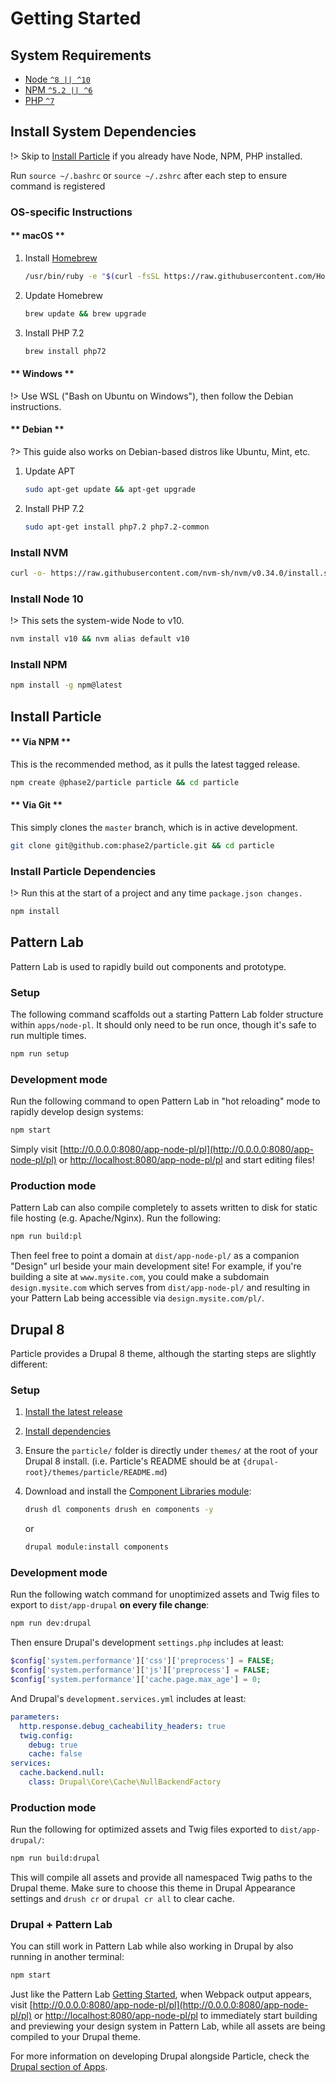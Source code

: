 # Getting Started

## System Requirements

* [Node `^8 || ^10`](https://nodejs.org/)
* [NPM `^5.2 || ^6`](https://www.npmjs.com/)
* [PHP `^7`](https://php.net/)

## Install System Dependencies

!> Skip to [Install Particle](#install-particle) if you already have Node, NPM, PHP installed.

Run `source ~/.bashrc` or `source ~/.zshrc` after each step to ensure command is registered

### OS-specific Instructions

<!-- tabs:start -->

#### ** macOS **

1. Install [Homebrew](https://brew.sh/)

    ```bash
    /usr/bin/ruby -e "$(curl -fsSL https://raw.githubusercontent.com/Homebrew/install/master/install)"
    ```

1. Update Homebrew

    ```bash
    brew update && brew upgrade
    ```

1. Install PHP 7.2  <a id="install-php-7-2"></a>

    ```bash
    brew install php72
    ```

#### ** Windows **

!> Use WSL \("Bash on Ubuntu on Windows"\), then follow the Debian instructions.

#### ** Debian **
 
?> This guide also works on Debian-based distros like Ubuntu, Mint, etc.

1. Update APT

    ```bash
    sudo apt-get update && apt-get upgrade
    ```

1. Install PHP 7.2

    ```bash
    sudo apt-get install php7.2 php7.2-common
    ```

<!-- tabs:end -->

### Install NVM

```bash
curl -o- https://raw.githubusercontent.com/nvm-sh/nvm/v0.34.0/install.sh | bash
```

### Install Node 10

!> This sets the system-wide Node to v10.

```bash
nvm install v10 && nvm alias default v10
```

### Install NPM

```bash
npm install -g npm@latest
```

## Install Particle

<!-- tabs:start -->

#### ** Via NPM **

This is the recommended method, as it pulls the latest tagged release.

```bash
npm create @phase2/particle particle && cd particle
```

#### ** Via Git **

This simply clones the `master` branch, which is in active development.

```bash
git clone git@github.com:phase2/particle.git && cd particle
```

<!-- tabs:end -->

### Install Particle Dependencies

!> Run this at the start of a project and any time `package.json changes.`

```bash
npm install
```

## Pattern Lab

Pattern Lab is used to rapidly build out components and prototype.

### Setup

The following command scaffolds out a starting Pattern Lab folder structure within `apps/node-pl`. It should only need to be run once, though it's safe to run multiple times.

```bash
npm run setup
```

### Development mode

Run the following command to open Pattern Lab in "hot reloading" mode to rapidly develop design systems:

```bash
npm start
```

Simply visit [http://0.0.0.0:8080/app-node-pl/pl](http://0.0.0.0:8080/app-node-pl/pl) or [http://localhost:8080/app-node-pl/pl](http://localhost:8080/app-node-pl/pl) and start editing files!

### Production mode

Pattern Lab can also compile completely to assets written to disk for static file hosting (e.g. Apache/Nginx). Run the following:

```bash
npm run build:pl
```

Then feel free to point a domain at `dist/app-node-pl/` as a companion "Design" url beside your main development site! For example, if you're building a site at `www.mysite.com`, you could make a subdomain `design.mysite.com` which serves from `dist/app-node-pl/` and resulting in your Pattern Lab being accessible via `design.mysite.com/pl/`.

## Drupal 8

Particle provides a Drupal 8 theme, although the starting steps are slightly different:

### Setup

1. [Install the latest release](#install-particle)
1. [Install dependencies](#install-particle-dependencies)
1. Ensure the `particle/` folder is directly under `themes/` at the root of your Drupal 8 install. \(i.e. Particle's README should be at `{drupal-root}/themes/particle/README.md`\)
1. Download and install the [Component Libraries module](https://www.drupal.org/project/components):

   ```bash
   drush dl components drush en components -y
   ```

   or

   ```bash
   drupal module:install components
   ```


### Development mode

Run the following watch command for unoptimized assets and Twig files to export to `dist/app-drupal` **on every file change**:

```bash
npm run dev:drupal
```

Then ensure Drupal's development `settings.php` includes at least:

```php
$config['system.performance']['css']['preprocess'] = FALSE;
$config['system.performance']['js']['preprocess'] = FALSE;
$config['system.performance']['cache.page.max_age'] = 0;
```

And Drupal's `development.services.yml` includes at least: 

```yaml
parameters:
  http.response.debug_cacheability_headers: true
  twig.config:
    debug: true
    cache: false
services:
  cache.backend.null:
    class: Drupal\Core\Cache\NullBackendFactory
```

### Production mode

Run the following for optimized assets and Twig files exported to `dist/app-drupal/`:

```bash
npm run build:drupal
````

This will compile all assets and provide all namespaced Twig paths to the Drupal theme. Make sure to choose this theme in Drupal Appearance settings and `drush cr` or `drupal cr all` to clear cache.


### Drupal + Pattern Lab

You can still work in Pattern Lab while also working in Drupal by also running in another terminal:

```bash
npm start
```

Just like the Pattern Lab [Getting Started](#pattern-lab), when Webpack output appears, visit [http://0.0.0.0:8080/app-node-pl/pl](http://0.0.0.0:8080/app-node-pl/pl) or [http://localhost:8080/app-node-pl/pl](http://localhost:8080/app-node-pl/pl) to immediately start building and previewing your design system in Pattern Lab, while all assets are being compiled to your Drupal theme.

For more information on developing Drupal alongside Particle, check the [Drupal section of Apps](../apps/drupal.md).

